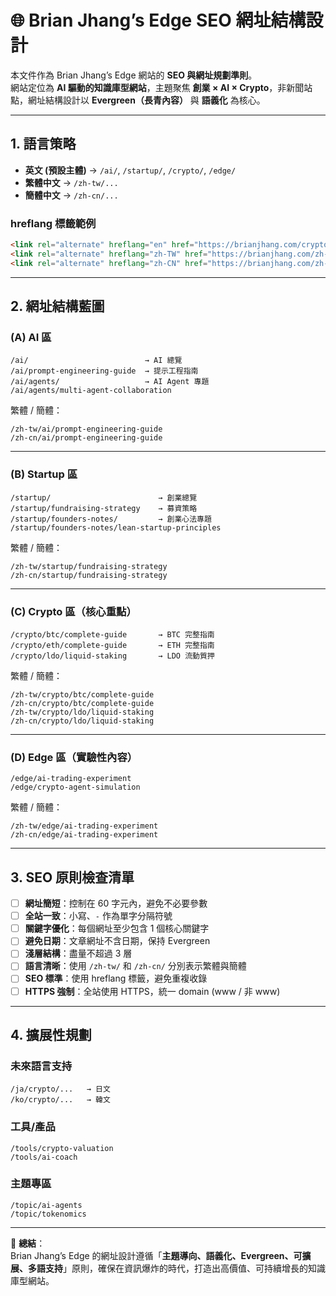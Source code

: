 # 🌐 Brian Jhang’s Edge SEO 網址結構設計

本文件作為 Brian Jhang’s Edge 網站的 **SEO 與網址規劃準則**。  
網站定位為 **AI 驅動的知識庫型網站**，主題聚焦 **創業 × AI × Crypto**，非新聞站點，網址結構設計以 **Evergreen（長青內容）** 與 **語義化** 為核心。  

---

## 1. 語言策略

- **英文 (預設主體)** → `/ai/`, `/startup/`, `/crypto/`, `/edge/`
- **繁體中文** → `/zh-tw/...`
- **簡體中文** → `/zh-cn/...`

### hreflang 標籤範例
```html
<link rel="alternate" hreflang="en" href="https://brianjhang.com/crypto/btc/complete-guide" />
<link rel="alternate" hreflang="zh-TW" href="https://brianjhang.com/zh-tw/crypto/btc/complete-guide" />
<link rel="alternate" hreflang="zh-CN" href="https://brianjhang.com/zh-cn/crypto/btc/complete-guide" />
```

---

## 2. 網址結構藍圖

### (A) AI 區
```
/ai/                          → AI 總覽
/ai/prompt-engineering-guide  → 提示工程指南
/ai/agents/                   → AI Agent 專題
/ai/agents/multi-agent-collaboration
```

繁體 / 簡體：
```
/zh-tw/ai/prompt-engineering-guide
/zh-cn/ai/prompt-engineering-guide
```

---

### (B) Startup 區
```
/startup/                        → 創業總覽
/startup/fundraising-strategy    → 募資策略
/startup/founders-notes/         → 創業心法專題
/startup/founders-notes/lean-startup-principles
```

繁體 / 簡體：
```
/zh-tw/startup/fundraising-strategy
/zh-cn/startup/fundraising-strategy
```

---

### (C) Crypto 區（核心重點）
```
/crypto/btc/complete-guide       → BTC 完整指南
/crypto/eth/complete-guide       → ETH 完整指南
/crypto/ldo/liquid-staking       → LDO 流動質押
```

繁體 / 簡體：
```
/zh-tw/crypto/btc/complete-guide 
/zh-cn/crypto/btc/complete-guide 
/zh-tw/crypto/ldo/liquid-staking
/zh-cn/crypto/ldo/liquid-staking
```

---

### (D) Edge 區（實驗性內容）
```
/edge/ai-trading-experiment
/edge/crypto-agent-simulation
```

繁體 / 簡體：
```
/zh-tw/edge/ai-trading-experiment
/zh-cn/edge/ai-trading-experiment
```

---

## 3. SEO 原則檢查清單

- [ ] **網址簡短**：控制在 60 字元內，避免不必要參數  
- [ ] **全站一致**：小寫、`-` 作為單字分隔符號  
- [ ] **關鍵字優化**：每個網址至少包含 1 個核心關鍵字  
- [ ] **避免日期**：文章網址不含日期，保持 Evergreen  
- [ ] **淺層結構**：盡量不超過 3 層  
- [ ] **語言清晰**：使用 `/zh-tw/` 和 `/zh-cn/` 分別表示繁體與簡體  
- [ ] **SEO 標準**：使用 hreflang 標籤，避免重複收錄  
- [ ] **HTTPS 強制**：全站使用 HTTPS，統一 domain (www / 非 www)  

---

## 4. 擴展性規劃

### 未來語言支持
```
/ja/crypto/...   → 日文
/ko/crypto/...   → 韓文
```

### 工具/產品
```
/tools/crypto-valuation
/tools/ai-coach
```

### 主題專區
```
/topic/ai-agents
/topic/tokenomics
```

---

📌 **總結**：  
Brian Jhang’s Edge 的網址設計遵循「**主題導向、語義化、Evergreen、可擴展、多語支持**」原則，確保在資訊爆炸的時代，打造出高價值、可持續增長的知識庫型網站。  
